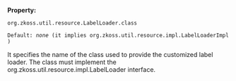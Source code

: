**Property:**

`org.zkoss.util.resource.LabelLoader.class`

`Default: `<i>`none`</i>` (it implies `<javadoc>`org.zkoss.util.resource.impl.LabelLoaderImpl`</javadoc>`)`

It specifies the name of the class used to provide the customized label
loader. The class must implement the
<javadoc type="interface">org.zkoss.util.resource.impl.LabelLoader</javadoc>
interface.
